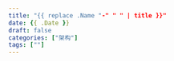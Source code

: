 ```yaml
---
title: "{{ replace .Name "-" " " | title }}"
date: {{ .Date }}
draft: false
categories: ["架构"]
tags: [""]
---
```


